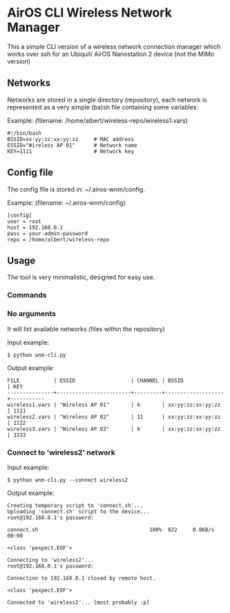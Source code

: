 AirOS CLI Wireless Network Manager
==================================

This a simple CLI version of a wireless network connection manager 
which works over ssh for an Ubiquiti AirOS Nanostation 2 device 
(not the MiMo version)

Networks
--------

Networks are stored in a single directory (repository), each network is
represented as a very simple (ba)sh file containing some variables:

Example: (filename: /home/albert/wireless-repo/wireless1.vars)

    #!/bin/bash
    BSSID=xx:yy:zz:xx:yy:zz     # MAC address
    ESSID="Wireless AP 01"      # Network name
    KEY=1111                    # Network key

Config file
-----------

The config file is stored in: ~/.airos-wnm/config.

Example: (filename: ~/.airos-wnm/config)

    [config]
    user = root
    host = 192.168.0.1
    pass = your-admin-password
    repo = /home/albert/wireless-repo

Usage
-----

The tool is very minimalistic, designed for easy use.

### Commands

### No arguments

It will list available networks (files within the repository)

Input example:

    $ python wnm-cli.py
    
Output example:

    FILE           | ESSID                  | CHANNEL | BSSID             | KEY       
    ---------------+------------------------+---------+-------------------+-----------
    wireless1.vars | "Wireless AP 01"       | 6       | xx:yy:zz:xx:yy:zz | 1111
    wireless2.vars | "Wireless AP 02"       | 11      | xx:yy:zz:xx:yy:zz | 2222
    wireless3.vars | "Wireless AP 03"       | 6       | xx:yy:zz:xx:yy:zz | 3333

### Connect to 'wireless2' network

Input example:

    $ python wnm-cli.py --connect wireless2
    
Output example:

    Creating temporary script to 'connect.sh'...
    Uploading 'connect.sh' script to the device...
    root@192.168.0.1's password:
    
    connect.sh                                    100%  822     0.8KB/s   00:00    
    
    <class 'pexpect.EOF'>
    
    Connecting to 'wireless2'...
    root@192.168.0.1's password:
    
    Connection to 192.168.0.1 closed by remote host.
    
    <class 'pexpect.EOF'>
    
    Connected to 'wireless2'... [most probably :p]